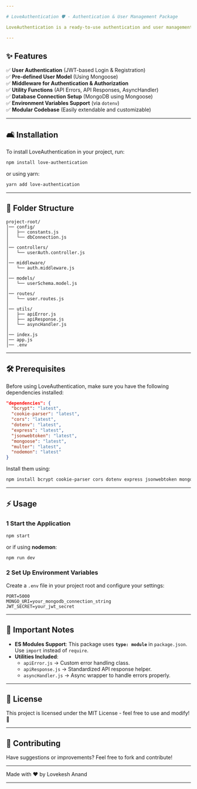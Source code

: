 ```yaml
---

# LoveAuthentication 🛡️ - Authentication & User Management Package

LoveAuthentication is a ready-to-use authentication and user management system built with **Node.js, Express, and Mongoose**. It comes with essential authentication features, structured routes, and utility functions to speed up your backend development. 🚀

---
```


## ✨ Features

✅ **User Authentication** (JWT-based Login & Registration)  
✅ **Pre-defined User Model** (Using Mongoose)  
✅ **Middleware for Authentication & Authorization**  
✅ **Utility Functions** (API Errors, API Responses, AsyncHandler)  
✅ **Database Connection Setup** (MongoDB using Mongoose)  
✅ **Environment Variables Support** (via `dotenv`)  
✅ **Modular Codebase** (Easily extendable and customizable)  

---

## 🛋️ Installation

To install LoveAuthentication in your project, run:

```sh
npm install love-authentication
```

or using yarn:

```sh
yarn add love-authentication
```

---

## 💂 Folder Structure

```
project-root/
│── config/
│   ├── constants.js
│   └── dbConnection.js
│
│── controllers/
│   └── userAuth.controller.js
│
│── middleware/
│   └── auth.middleware.js
│
│── models/
│   └── userSchema.model.js
│
│── routes/
│   └── user.routes.js
│
│── utils/
│   ├── apiError.js
│   ├── apiResponse.js
│   └── asyncHandler.js
│
│── index.js
│── app.js
│── .env
```

---

## 🛠️ Prerequisites

Before using LoveAuthentication, make sure you have the following dependencies installed:

```json
"dependencies": {
  "bcrypt": "latest",
  "cookie-parser": "latest",
  "cors": "latest",
  "dotenv": "latest",
  "express": "latest",
  "jsonwebtoken": "latest",
  "mongoose": "latest",
  "multer": "latest",
  "nodemon": "latest"
}
```

Install them using:

```sh
npm install bcrypt cookie-parser cors dotenv express jsonwebtoken mongoose multer nodemon
```

---

## ⚡ Usage

### 1 Start the Application

```sh
npm start
```

or if using **nodemon**:

```sh
npm run dev
```

### 2 Set Up Environment Variables

Create a `.env` file in your project root and configure your settings:

```
PORT=5000
MONGO_URI=your_mongodb_connection_string
JWT_SECRET=your_jwt_secret
```

---

## 📌 Important Notes

- **ES Modules Support**: This package uses **`type: module`** in `package.json`. Use `import` instead of `require`.
- **Utilities Included**:
  - `apiError.js` → Custom error handling class.
  - `apiResponse.js` → Standardized API response helper.
  - `asyncHandler.js` → Async wrapper to handle errors properly.

---

## 📝 License

This project is licensed under the MIT License - feel free to use and modify! 📝

---

## 🚀 Contributing

Have suggestions or improvements? Feel free to fork and contribute!

---

Made with ❤️ by Lovekesh Anand

---
